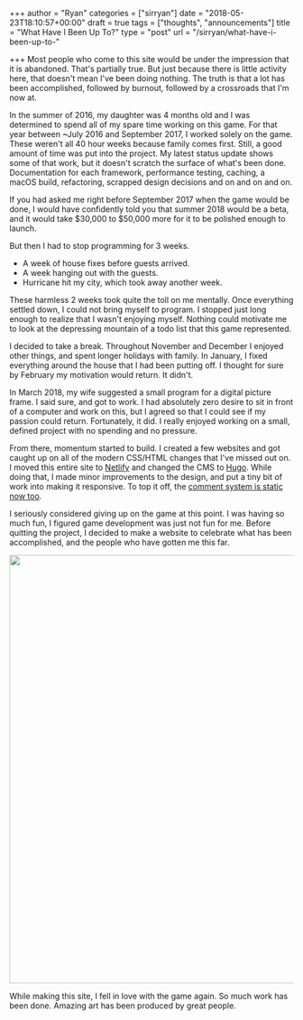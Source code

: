 +++
author = "Ryan"
categories = ["sirryan"]
date = "2018-05-23T18:10:57+00:00"
draft = true
tags = ["thoughts", "announcements"]
title = "What Have I Been Up To?"
type = "post"
url = "/sirryan/what-have-i-been-up-to-"

+++
Most people who come to this site would be under the impression that it is abandoned. That's partially true. But just because there is little activity here, that doesn't mean I've been doing nothing. The truth is that a lot has been accomplished, followed by burnout, followed by a crossroads that I'm now at.

<!--more-->

In the summer of 2016, my daughter was 4 months old and I was determined to spend all of my spare time working on this game. For that year between \~July 2016 and September 2017, I worked solely on the game. These weren't all 40 hour weeks because family comes first. Still, a good amount of time was put into the project. My latest status update shows some of that work, but it doesn't scratch the surface of what's been done. Documentation for each framework, performance testing, caching, a macOS build, refactoring, scrapped design decisions and on and on and on.

If you had asked me right before September 2017 when the game would be done, I would have confidently told you that summer 2018 would be a beta, and it would take $30,000 to $50,000 more for it to be polished enough to launch.

But then I had to stop programming for 3 weeks.

* A week of house fixes before guests arrived.
* A week hanging out with the guests.
* Hurricane hit my city, which took away another week.

These harmless 2 weeks took quite the toll on me mentally. Once everything settled down, I could not bring myself to program. I stopped just long enough to realize that I wasn't enjoying myself. Nothing could motivate me to look at the depressing mountain of a todo list that this game represented.

I decided to take a break. Throughout November and December I enjoyed other things, and spent longer holidays with family. In January, I fixed everything around the house that I had been putting off. I thought for sure by February my motivation would return. It didn't.

In March 2018, my wife suggested a small program for a digital picture frame. I said sure, and got to work. I had absolutely zero desire to sit in front of a computer and work on this, but I agreed so that I could see if my passion could return. Fortunately, it did. I really enjoyed working on a small, defined project with no spending and no pressure.

From there, momentum started to build. I created a few websites and got caught up on all of the modern CSS/HTML changes that I've missed out on. I moved this entire site to [Netlify]() and changed the CMS to [Hugo](https://gohugo.io). While doing that, I made minor improvements to the design, and put a tiny bit of work into making it responsive. To top it off, the [comment system is static now too]().

I seriously considered giving up on the game at this point. I was having so much fun, I figured game development was just not fun for me. Before quitting the project, I decided to make a website to celebrate what has been accomplished, and the people who have gotten me this far.

<div class="inlineimg">
<img src="/uploads/illustrations.png" width="760" />
</div>

While making this site, I fell in love with the game again. So much work has been done. Amazing art has been produced by great people.